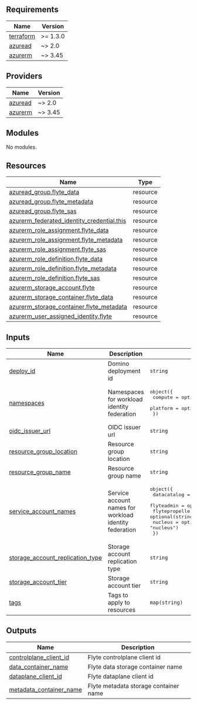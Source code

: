 <!-- BEGINNING OF PRE-COMMIT-TERRAFORM DOCS HOOK -->
## Requirements

| Name | Version |
|------|---------|
| <a name="requirement_terraform"></a> [terraform](#requirement\_terraform) | >= 1.3.0 |
| <a name="requirement_azuread"></a> [azuread](#requirement\_azuread) | ~> 2.0 |
| <a name="requirement_azurerm"></a> [azurerm](#requirement\_azurerm) | ~> 3.45 |

## Providers

| Name | Version |
|------|---------|
| <a name="provider_azuread"></a> [azuread](#provider\_azuread) | ~> 2.0 |
| <a name="provider_azurerm"></a> [azurerm](#provider\_azurerm) | ~> 3.45 |

## Modules

No modules.

## Resources

| Name | Type |
|------|------|
| [azuread_group.flyte_data](https://registry.terraform.io/providers/hashicorp/azuread/latest/docs/resources/group) | resource |
| [azuread_group.flyte_metadata](https://registry.terraform.io/providers/hashicorp/azuread/latest/docs/resources/group) | resource |
| [azuread_group.flyte_sas](https://registry.terraform.io/providers/hashicorp/azuread/latest/docs/resources/group) | resource |
| [azurerm_federated_identity_credential.this](https://registry.terraform.io/providers/hashicorp/azurerm/latest/docs/resources/federated_identity_credential) | resource |
| [azurerm_role_assignment.flyte_data](https://registry.terraform.io/providers/hashicorp/azurerm/latest/docs/resources/role_assignment) | resource |
| [azurerm_role_assignment.flyte_metadata](https://registry.terraform.io/providers/hashicorp/azurerm/latest/docs/resources/role_assignment) | resource |
| [azurerm_role_assignment.flyte_sas](https://registry.terraform.io/providers/hashicorp/azurerm/latest/docs/resources/role_assignment) | resource |
| [azurerm_role_definition.flyte_data](https://registry.terraform.io/providers/hashicorp/azurerm/latest/docs/resources/role_definition) | resource |
| [azurerm_role_definition.flyte_metadata](https://registry.terraform.io/providers/hashicorp/azurerm/latest/docs/resources/role_definition) | resource |
| [azurerm_role_definition.flyte_sas](https://registry.terraform.io/providers/hashicorp/azurerm/latest/docs/resources/role_definition) | resource |
| [azurerm_storage_account.flyte](https://registry.terraform.io/providers/hashicorp/azurerm/latest/docs/resources/storage_account) | resource |
| [azurerm_storage_container.flyte_data](https://registry.terraform.io/providers/hashicorp/azurerm/latest/docs/resources/storage_container) | resource |
| [azurerm_storage_container.flyte_metadata](https://registry.terraform.io/providers/hashicorp/azurerm/latest/docs/resources/storage_container) | resource |
| [azurerm_user_assigned_identity.flyte](https://registry.terraform.io/providers/hashicorp/azurerm/latest/docs/resources/user_assigned_identity) | resource |

## Inputs

| Name | Description | Type | Default | Required |
|------|-------------|------|---------|:--------:|
| <a name="input_deploy_id"></a> [deploy\_id](#input\_deploy\_id) | Domino deployment id | `string` | n/a | yes |
| <a name="input_namespaces"></a> [namespaces](#input\_namespaces) | Namespaces for workload identity federation | <pre>object({<br>    compute  = optional(string, "domino-compute")<br>    platform = optional(string, "domino-platform")<br>  })</pre> | `{}` | no |
| <a name="input_oidc_issuer_url"></a> [oidc\_issuer\_url](#input\_oidc\_issuer\_url) | OIDC issuer url | `string` | n/a | yes |
| <a name="input_resource_group_location"></a> [resource\_group\_location](#input\_resource\_group\_location) | Resource group location | `string` | n/a | yes |
| <a name="input_resource_group_name"></a> [resource\_group\_name](#input\_resource\_group\_name) | Resource group name | `string` | n/a | yes |
| <a name="input_service_account_names"></a> [service\_account\_names](#input\_service\_account\_names) | Service account names for workload identity federation | <pre>object({<br>    datacatalog    = optional(string, "datacatalog")<br>    flyteadmin     = optional(string, "flyteadmin")<br>    flytepropeller = optional(string, "flytepropeller")<br>    nucleus        = optional(string, "nucleus")<br>  })</pre> | `{}` | no |
| <a name="input_storage_account_replication_type"></a> [storage\_account\_replication\_type](#input\_storage\_account\_replication\_type) | Storage account replication type | `string` | `"LRS"` | no |
| <a name="input_storage_account_tier"></a> [storage\_account\_tier](#input\_storage\_account\_tier) | Storage account tier | `string` | `"Standard"` | no |
| <a name="input_tags"></a> [tags](#input\_tags) | Tags to apply to resources | `map(string)` | `{}` | no |

## Outputs

| Name | Description |
|------|-------------|
| <a name="output_controlplane_client_id"></a> [controlplane\_client\_id](#output\_controlplane\_client\_id) | Flyte controlplane client id |
| <a name="output_data_container_name"></a> [data\_container\_name](#output\_data\_container\_name) | Flyte data storage container name |
| <a name="output_dataplane_client_id"></a> [dataplane\_client\_id](#output\_dataplane\_client\_id) | Flyte dataplane client id |
| <a name="output_metadata_container_name"></a> [metadata\_container\_name](#output\_metadata\_container\_name) | Flyte metadata storage container name |
<!-- END OF PRE-COMMIT-TERRAFORM DOCS HOOK -->
